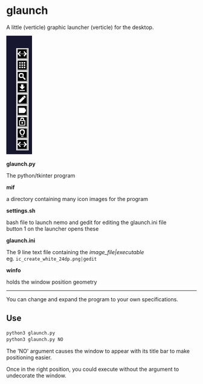 # glaunch
A little (verticle) graphic launcher (verticle) for the desktop.

>
![pic of glaunch](images/glaunch.png "glaunch")


__glaunch.py__   
>
The python/tkinter program

__mif__  
>
a directory containing many icon images for the program

__settings.sh__  
>
bash file to launch nemo and gedit for editing the glaunch.ini file  
button 1 on the launcher opens these

__glaunch.ini__   
>
The 9 line text file containing the _image_file|executable_  
eg. `ic_create_white_24dp.png|gedit`

__winfo__  
>
holds the window position geometry

---

You can change and expand the program to your own specifications.

## Use

```bash
python3 glaunch.py
python3 glaunch.py NO

```
The 'NO' argument causes the window to appear with its title bar to make positioning easier.

Once in the right position, you could execute without the argument to undecorate the window.

